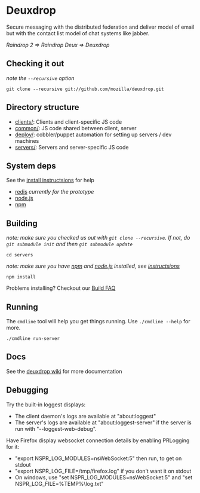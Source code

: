 # Deuxdrop

Secure messaging with the distributed federation and deliver model of email but with the contact list model of chat systems like jabber.

_Raindrop 2 => Raindrop Deux => Deuxdrop_

## Checking it out

_note the `--recursive` option_

    git clone --recursive git://github.com/mozilla/deuxdrop.git

## Directory structure

* [clients/](https://github.com/mozilla/deuxdrop/tree/develop/clients): Clients and client-specific JS code
* [common/](https://github.com/mozilla/deuxdrop/tree/develop/common): JS code shared between client, server
* [deploy/](https://github.com/mozilla/deuxdrop/tree/develop/deploy): cobbler/puppet automation for setting up servers / dev machines
* [servers/](https://github.com/mozilla/deuxdrop/tree/develop/servers): Servers and server-specific JS code

## System deps

See the [install instructsions](https://github.com/mozilla/deuxdrop/wiki/Install-Instructions) for help

* [redis](http://redis.io/) _currently for the prototype_
* [node.js](https://github.com/joyent/node)
* [npm](https://github.com/isaacs/npm)

## Building

_note: make sure you checked us out with `git clone --recursive`.  If not, do
   `git submodule init` and then `git submodule update`_

    cd servers

_note: make sure you have [npm](https://github.com/isaacs/npm) and [node.js](https://github.com/joyent/node) installed, see [instructsions](https://github.com/mozilla/deuxdrop/wiki/Install-Instructions)_

    npm install

Problems installing?  Checkout our [Build FAQ](https://github.com/mozilla/deuxdrop/wiki/Install-Instructions)

## Running

The `cmdline` tool will help you get things running.  Use `./cmdline --help` for more.

    ./cmdline run-server

## Docs

See the [deuxdrop wiki](https://github.com/mozilla/deuxdrop/wiki) for more documentation

## Debugging

Try the built-in loggest displays:

- The client daemon's logs are available at "about:loggest"
- The server's logs are available at "about:loggest-server" if the server is
   run with "--loggest-web-debug".

Have Firefox display websocket connection details by enabling PRLogging for it:
- "export NSPR_LOG_MODULES=nsWebSocket:5" then run, to get on stdout
- "export NSPR_LOG_FILE=/tmp/firefox.log" if you don't want it on stdout
- On windows, use "set NSPR_LOG_MODULES=nsWebSocket:5" and
   "set NSPR_LOG_FILE=%TEMP%\log.txt"
